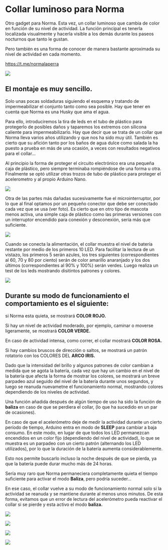 # Collar luminoso para Norma

Otro gadget para Norma.
Esta vez, un collar luminoso que cambia de color en función de su nivel de actividad. La función principal es tenerla localizada visualmente y hacerla visible a los demás durante los paseos nocturnos que tanto le gustan. 

Pero también es una forma de conocer de manera bastante aproximada su nivel de actividad en cada momento.

https://t.me/normalaperra


![](./imagenes/esquema_peque.png) 

## El montaje es muy sencillo. 
Solo unas pocas soldaduras siguiendo el esquema y tratando de impermeabilizar el conjunto tanto como sea posible. Hay que tener en cuenta que Norma es una Husky que ama el agua. 

Para ello, introduciremos la tira de leds en el tubo de plástico para protegerlo de posibles daños y taparemos los extremos con silicona caliente para impermeabilizarlo. Hay que decir que se trata de un collar que Norma lleva varios años utilizando y que nos ha sido muy útil. También es cierto que su afición tanto por los baños de agua dulce como salada la ha puesto a prueba en más de una ocasión, a veces con resultados negativos para el collar... 

Al principio la forma de proteger el circuito electrónico era una pequeña caja de plástico, pero siempre terminaba rompiéndose de una forma u otra. 
Finalmente se optó utilizar otras trozos de tubo de plástico para proteger el acelerometro y al propio Arduino Nano.

![](./imagenes/01_detalle_nano.jpg) 

Otra de las partes más dañadas sucesivamente fue el microinterruptor, por lo que al final optamos por un pequeño conector que debe ser conectado cada vez que se usa (ver foto). Es cierto que en otro tipo de mascota menos activa, una simple caja de plástico como las primeras versiones con un interruptor encendido para conexión y desconexión, sería más que suficiente.

![](./imagenes/02_detalle_conector.jpg) 


Cuando se conecta la alimentación, el collar muestra el nivel de batería restante por medio de los primeros 10 LED. 
Para facilitar la lectura de un vistazo, los primeros 5 serán azules, los tres siguientes (correspondientes al 60, 70 y 80 por ciento) serán de color amarillo anaranjado y los dos últimos (correspondientes al 90% y 100%) serán verdes.
Luego realiza un test de los leds mostrando disitintos patrones y colores. 

![](./imagenes/level100.jpg) 


## Durante su modo de funcionamiento el comportamiento es el siguiente: 

si Norma esta quieta, se mostrará **COLOR ROJO.**

Si hay un nivel de actividad moderado, por ejemplo, caminar o moverse ligeramente, se mostrará **COLOR VERDE.**

En caso de actividad intensa, como correr, el collar mostrará **COLOR ROSA.**

Si hay cambios bruscos de dirección o saltos, se mostrará un patrón rotatorio con los COLORES DEL **ARCO IRIS.**


Dado que la intensidad del brillo y algunos patrones de color cambian a medida que se agota la batería, cada vez que hay un cambio en el nivel de la batería que afecta la forma de mostrar los colores, se mostrará un breve parpadeo azul seguido del nivel de la batería durante unos segundos, y luego se reanuda nuevametne el funcionamiento normal, mostrando colores dependiendo de los niveles de actividad.


Una función añadida después de algún tiempo de uso ha sido la función de **baliza** en caso de que se perdiera el collar, (lo que ha sucedido en un par de ocasiones). 

En caso de que el acelerómetro deje de medir la actividad durante un cierto período de tiempo, Arduino entra en modo de **SLEEP** para cambiar a baja consumo. En este modo, en lugar de que todos los LED permanezcan encendidos en un color fijo (dependiendo del nivel de actividad), lo que se muestra es un parpadeo con un cierto patrón (alternando los LED utilizados), por lo que la duración de la batería aumenta considerablemente. 

Esto nos permite buscarlo incluso la noche después de que se pierda, ya que la batería puede durar mucho más de 24 horas. 

Sería muy raro que Norma permaneciera completamente quieta el tiempo suficiente para activar el modo **Baliza**, pero podría suceder... 

En ese caso, el collar vuelve a su modo de funcionamiento normal solo si la actividad se reanuda y se mantiene durante al menos unos minutos. De esta forma, evitamos que un error de lectura del acelerómetro pueda reactivar el collar si se pierde y esta activo el modo **baliza.**

![](./imagenes/run1.jpg)

![](./imagenes/stop1.jpg) 

![](./imagenes/stop2.jpg) 

![](./imagenes/stop3.jpg) 

